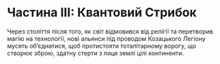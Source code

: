 # Частина ІII: Квантовий Стрибок

Через століття після того, як світ відмовився від релігії та перетворив магію на технології, нові альянси під проводом Козацького Легіону мусять об’єднатися, щоб протистояти тоталітарному ворогу, що створює зброю, здатну стерти з лиця землі цілі континенти.